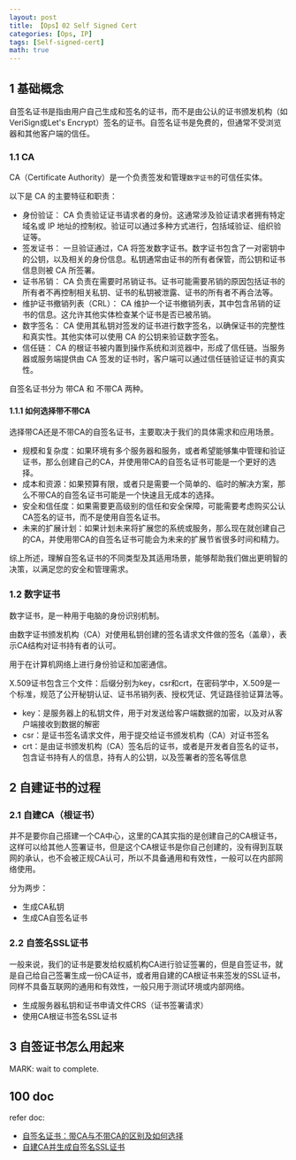 ```yaml
---
layout: post
title: 【Ops】02 Self Signed Cert
categories: [Ops, IP]
tags: [Self-signed-cert]
math: true
---
```


## 1 基础概念

自签名证书是指由用户自己生成和签名的证书，而不是由公认的证书颁发机构（如VeriSign或Let's Encrypt）签名的证书。自签名证书是免费的，但通常不受浏览器和其他客户端的信任。

### 1.1 CA

CA（Certificate Authority）是一个负责签发和管理`数字证书`的可信任实体。

以下是 CA 的主要特征和职责：

- 身份验证： CA 负责验证证书请求者的身份。这通常涉及验证请求者拥有特定域名或 IP 地址的控制权。验证可以通过多种方式进行，包括域验证、组织验证等。
- 签发证书： 一旦验证通过，CA 将签发数字证书。数字证书包含了一对密钥中的公钥，以及相关的身份信息。私钥通常由证书的所有者保管，而公钥和证书信息则被 CA 所签署。
- 证书吊销： CA 负责在需要时吊销证书。证书可能需要吊销的原因包括证书的所有者不再控制相关私钥、证书的私钥被泄露、证书的所有者不再合法等。
- 维护证书撤销列表（CRL）： CA 维护一个证书撤销列表，其中包含吊销的证书的信息。这允许其他实体检查某个证书是否已被吊销。
- 数字签名： CA 使用其私钥对签发的证书进行数字签名，以确保证书的完整性和真实性。其他实体可以使用 CA 的公钥来验证数字签名。
- 信任链： CA 的根证书被内置到操作系统和浏览器中，形成了信任链。当服务器或服务端提供由 CA 签发的证书时，客户端可以通过信任链验证证书的真实性。

自签名证书分为 带CA 和 不带CA 两种。

#### 1.1.1 如何选择带不带CA

选择带CA还是不带CA的自签名证书，主要取决于我们的具体需求和应用场景。

- 规模和复杂度：如果环境有多个服务器和服务，或者希望能够集中管理和验证证书，那么创建自己的CA，并使用带CA的自签名证书可能是一个更好的选择。
- 成本和资源：如果预算有限，或者只是需要一个简单的、临时的解决方案，那么不带CA的自签名证书可能是一个快速且无成本的选择。
- 安全和信任度：如果需要更高级别的信任和安全保障，可能需要考虑购买公认CA签名的证书，而不是使用自签名证书。
- 未来的扩展计划：如果计划未来将扩展您的系统或服务，那么现在就创建自己的CA，并使用带CA的自签名证书可能会为未来的扩展节省很多时间和精力。

综上所述，理解自签名证书的不同类型及其适用场景，能够帮助我们做出更明智的决策，以满足您的安全和管理需求。

### 1.2 数字证书

数字证书，是一种用于电脑的身份识别机制。

由数字证书颁发机构（CA）对使用私钥创建的签名请求文件做的签名（盖章），表示CA结构对证书持有者的认可。

用于在计算机网络上进行身份验证和加密通信。

X.509证书包含三个文件：后缀分别为key，csr和crt，在密码学中，X.509是一个标准，规范了公开秘钥认证、证书吊销列表、授权凭证、凭证路径验证算法等。

- key：是服务器上的私钥文件，用于对发送给客户端数据的加密，以及对从客户端接收到数据的解密
- csr：是证书签名请求文件，用于提交给证书颁发机构（CA）对证书签名
- crt：是由证书颁发机构（CA）签名后的证书，或者是开发者自签名的证书，包含证书持有人的信息，持有人的公钥，以及签署者的签名等信息

## 2 自建证书的过程

### 2.1 自建CA（根证书）

并不是要你自己搭建一个CA中心，这里的CA其实指的是创建自己的CA根证书，这样可以给其他人签署证书，但是这个CA根证书是你自己创建的，没有得到互联网的承认，也不会被正规CA认可，所以不具备通用和有效性，一般可以在内部网络使用。

分为两步：

- 生成CA私钥
- 生成CA自签名证书

### 2.2 自签名SSL证书

一般来说，我们的证书是要发给权威机构CA进行验证签署的，但是自签证书，就是自己给自己签署生成一份CA证书，或者用自建的CA根证书来签发的SSL证书，同样不具备互联网的通用和有效性，一般只用于测试环境或内部网络。

- 生成服务器私钥和证书申请文件CRS（证书签署请求）
- 使用CA根证书签名SSL证书

## 3 自签证书怎么用起来

MARK: wait to complete.


## 100 doc

refer doc:
- [自签名证书：带CA与不带CA的区别及如何选择](https://cloud.tencent.com/developer/article/2355693)
- [自建CA并生成自签名SSL证书](https://blog.csdn.net/albertsh/article/details/134724042)


